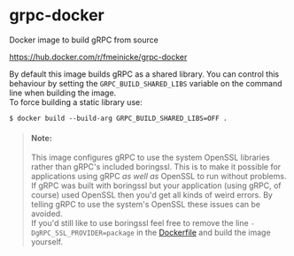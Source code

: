 # grpc-docker
Docker image to build gRPC from source

https://hub.docker.com/r/fmeinicke/grpc-docker

By default this image builds gRPC as a shared library.
You can control this behaviour by setting the `GRPC_BUILD_SHARED_LIBS` variable on the command line when building the image.  
To force building a static library use:
```shell
$ docker build --build-arg GRPC_BUILD_SHARED_LIBS=OFF .
```

> #### Note: 
> This image configures gRPC to use the system OpenSSL libraries rather than gRPC's included boringssl.
> This is to make it possible for applications using gRPC *as well as* OpenSSL to run without problems.
> If gRPC was built with boringssl but your application (using gRPC, of course) used OpenSSL then you'd get all kinds of weird errors.
> By telling gRPC to use the system's OpenSSL these issues can be avoided.  
> If you'd still like to use boringssl feel free to remove the line `-DgRPC_SSL_PROVIDER=package` in the [Dockerfile](Dockerfile) and build the image yourself.
